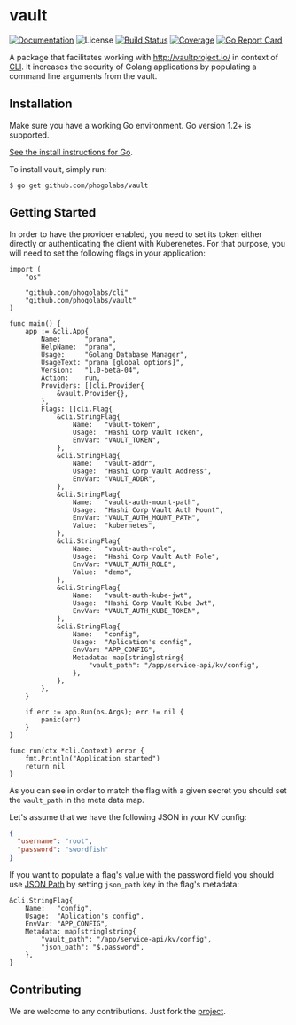 # vault

[![Documentation][godoc-img]][godoc-url]
![License][license-img]
[![Build Status][travis-img]][travis-url]
[![Coverage][codecov-img]][codecov-url]
[![Go Report Card][report-img]][report-url]

A package that facilitates working with http://vaultproject.io/ in context of
[CLI](https://github.com/phogolabs/cli). It increases the security of Golang
applications by populating a command line arguments from the vault.

## Installation

Make sure you have a working Go environment. Go version 1.2+ is supported.

[See the install instructions for Go](http://golang.org/doc/install.html).

To install vault, simply run:
```
$ go get github.com/phogolabs/vault
```

## Getting Started

In order to have the provider enabled, you need to set its token either
directly or authenticating the client with Kuberenetes. For that purpose, you
will need to set the following flags in your application:

```golang
import (
	"os"

	"github.com/phogolabs/cli"
	"github.com/phogolabs/vault"
)

func main() {
	app := &cli.App{
		Name:      "prana",
		HelpName:  "prana",
		Usage:     "Golang Database Manager",
		UsageText: "prana [global options]",
		Version:   "1.0-beta-04",
		Action:    run,
		Providers: []cli.Provider{
			&vault.Provider{},
		},
		Flags: []cli.Flag{
			&cli.StringFlag{
				Name:   "vault-token",
				Usage:  "Hashi Corp Vault Token",
				EnvVar: "VAULT_TOKEN",
			},
			&cli.StringFlag{
				Name:   "vault-addr",
				Usage:  "Hashi Corp Vault Address",
				EnvVar: "VAULT_ADDR",
			},
			&cli.StringFlag{
				Name:   "vault-auth-mount-path",
				Usage:  "Hashi Corp Vault Auth Mount",
				EnvVar: "VAULT_AUTH_MOUNT_PATH",
				Value:  "kubernetes",
			},
			&cli.StringFlag{
				Name:   "vault-auth-role",
				Usage:  "Hashi Corp Vault Auth Role",
				EnvVar: "VAULT_AUTH_ROLE",
				Value:  "demo",
			},
			&cli.StringFlag{
				Name:   "vault-auth-kube-jwt",
				Usage:  "Hashi Corp Vault Kube Jwt",
				EnvVar: "VAULT_AUTH_KUBE_TOKEN",
			},
			&cli.StringFlag{
				Name:   "config",
				Usage:  "Aplication's config",
				EnvVar: "APP_CONFIG",
				Metadata: map[string]string{
					"vault_path": "/app/service-api/kv/config",
				},
			},
		},
	}

	if err := app.Run(os.Args); err != nil {
		panic(err)
	}
}

func run(ctx *cli.Context) error {
	fmt.Println("Application started")
	return nil
}
```

As you can see in order to match the flag with a given secret you should set
the `vault_path` in the meta data map.

Let's assume that we have the following JSON in your KV config:

```json
{
  "username": "root",
  "password": "swordfish"
}
```

If you want to populate a flag's value with the password field you should use
[JSON Path](https://goessner.net/articles/JsonPath/) by setting `json_path`
key in the flag's metadata:

```
&cli.StringFlag{
	Name:   "config",
	Usage:  "Aplication's config",
	EnvVar: "APP_CONFIG",
	Metadata: map[string]string{
		"vault_path": "/app/service-api/kv/config",
		"json_path": "$.password",
	},
}
```

## Contributing

We are welcome to any contributions. Just fork the
[project](https://github.com/phogolabs/vault).

[travis-img]: https://travis-ci.org/phogolabs/vault.svg?branch=master
[travis-url]: https://travis-ci.org/phogolabs/vault
[report-img]: https://goreportcard.com/badge/github.com/phogolabs/vault
[report-url]: https://goreportcard.com/report/github.com/phogolabs/vault
[codecov-url]: https://codecov.io/gh/phogolabs/vault
[codecov-img]: https://codecov.io/gh/phogolabs/vault/branch/master/graph/badge.svg
[godoc-url]: https://godoc.org/github.com/phogolabs/vault
[godoc-img]: https://godoc.org/github.com/phogolabs/vault?status.svg
[license-img]: https://img.shields.io/badge/license-MIT-blue.svg
[software-license-url]: LICENSE
